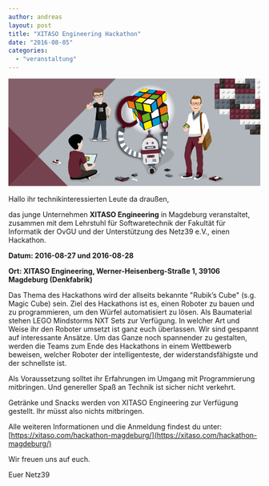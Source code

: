 ```yaml
---
author: andreas
layout: post
title: "XITASO Engineering Hackathon"
date: "2016-08-05"
categories: 
  - "veranstaltung"
---
```


![Hackathon_Magdeburg](/assets/img/post-img/2016/Hackathon_Magdeburg.jpg)

Hallo ihr technikinteressierten Leute da draußen,

das junge Unternehmen **XITASO Engineering** in Magdeburg veranstaltet, zusammen mit dem Lehrstuhl für Softwaretechnik der Fakultät für Informatik der OvGU und der Unterstützung des Netz39 e.V., einen Hackathon.

**Datum: 2016-08-27 und 2016-08-28**

**Ort: XITASO Engineering, Werner-Heisenberg-Straße 1, 39106 Magdeburg (Denkfabrik)**

Das Thema des Hackathons wird der allseits bekannte "Rubik’s Cube" (s.g. Magic Cube) sein. Ziel des Hackathons ist es, einen Roboter zu bauen und zu programmieren, um den Würfel automatisiert zu lösen. Als Baumaterial stehen LEGO Mindstorms NXT Sets zur Verfügung. In welcher Art und Weise ihr den Roboter umsetzt ist ganz euch überlassen. Wir sind gespannt auf interessante Ansätze. Um das Ganze noch spannender zu gestalten, werden die Teams zum Ende des Hackathons in einem Wettbewerb beweisen, welcher Roboter der intelligenteste, der widerstandsfähigste und der schnellste ist.

Als Voraussetzung solltet ihr Erfahrungen im Umgang mit Programmierung mitbringen. Und genereller Spaß an Technik ist sicher nicht verkehrt.

Getränke und Snacks werden von XITASO Engineering zur Verfügung gestellt. Ihr müsst also nichts mitbringen.

Alle weiteren Informationen und die Anmeldung findest du unter: [https://xitaso.com/hackathon-magdeburg/](https://xitaso.com/hackathon-magdeburg/)

Wir freuen uns auf euch.

Euer Netz39

